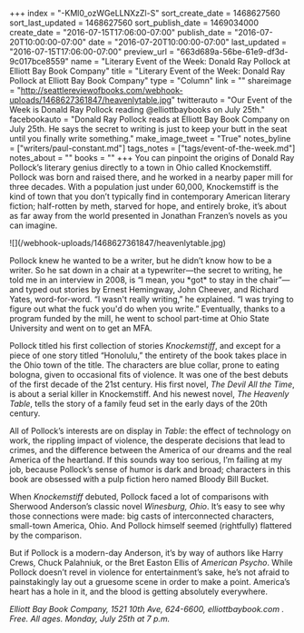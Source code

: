 +++
index = "-KMl0_ozWGeLLNXzZl-S"
sort_create_date = 1468627560
sort_last_updated = 1468627560
sort_publish_date = 1469034000
create_date = "2016-07-15T17:06:00-07:00"
publish_date = "2016-07-20T10:00:00-07:00"
date = "2016-07-20T10:00:00-07:00"
last_updated = "2016-07-15T17:06:00-07:00"
preview_url = "663d689a-56be-61e9-df3d-9c017bce8559"
name = "Literary Event of the Week: Donald Ray Pollock at Elliott Bay Book Company"
title = "Literary Event of the Week: Donald Ray Pollock at Elliott Bay Book Company"
type = "Column"
link = ""
shareimage = "http://seattlereviewofbooks.com/webhook-uploads/1468627361847/heavenlytable.jpg"
twitterauto = "Our Event of the Week is Donald Ray Pollock reading @elliottbaybooks on July 25th."
facebookauto = "Donald Ray Pollock reads at Elliott Bay Book Company on July 25th. He says the secret to writing is just to keep your butt in the seat until you finally write something."
make_image_tweet = "True"
notes_byline = ["writers/paul-constant.md"]
tags_notes = ["tags/event-of-the-week.md"]
notes_about = ""
books = ""
+++
You can pinpoint the origins of Donald Ray Pollock’s literary genius directly to a town in Ohio called Knockemstiff. Pollock was born and raised there, and he worked in a nearby paper mill for three decades. With a population just under 60,000, Knockemstiff is the kind of town that you don’t typically find in contemporary American literary fiction; half-rotten by meth, starved for hope, and entirely broke, it’s about as far away from the world presented in Jonathan Franzen’s novels as you can imagine.

<p class="image-left">![](/webhook-uploads/1468627361847/heavenlytable.jpg)</p>Pollock knew he wanted to be a writer, but he didn’t know how to be a writer. So he sat down in a chair at a typewriter—the secret to writing, he told me in an interview in 2008, is “I mean, you *got* to stay in the chair”—and typed out stories by Ernest Hemingway, John Cheever, and Richard Yates, word-for-word. “I wasn't really writing,” he explained. “I was trying to figure out what the fuck you'd do when you write.” Eventually, thanks to a program funded by the mill, he went to school part-time at Ohio State University and went on to get an MFA.

Pollock titled his first collection of stories *Knockemstiff*, and except for a piece of one story titled “Honolulu,” the entirety of the book takes place in the Ohio town of the title. The characters are blue collar, prone to eating bologna, given to occasional fits of violence. It was one of the best debuts of the first decade of the 21st century. His first novel, *The Devil All the Time*, is about a serial killer in Knockemstiff. And his newest novel, *The Heavenly Table*, tells the story of a family feud set in the early days of the 20th century.

All of Pollock’s interests are on display in *Table*: the effect of technology on work, the rippling impact of violence, the desperate decisions that lead to crimes, and the difference between the America of our dreams and the real America of the heartland. If this sounds way too serious, I’m failing at my job, because Pollock’s sense of humor is dark and broad; characters in this book are obsessed with a pulp fiction hero named Bloody Bill Bucket. 

When *Knockemstiff* debuted, Pollock faced a lot of comparisons with Sherwood Anderson’s classic novel *Winesburg, Ohio*. It’s easy to see why those connections were made: big casts of interconnected characters, small-town America, Ohio. And Pollock himself seemed (rightfully) flattered by the comparison. 

But if Pollock is a modern-day Anderson, it’s by way of authors like Harry Crews, Chuck Palahniuk, or the Bret Easton Ellis of *American Psycho*. While Pollock doesn’t revel in violence for entertainment’s sake, he’s not afraid to painstakingly lay out a gruesome scene in order to make a point. America’s heart has a hole in it, and the blood is getting absolutely everywhere.
 
*Elliott Bay Book Company, 1521 10th Ave, 624-6600, elliottbaybook.com . Free. All ages. Monday, July 25th at 7 p.m.* 
